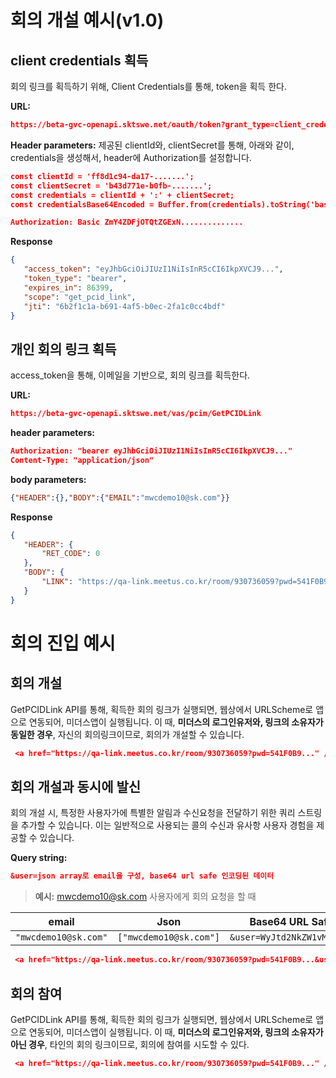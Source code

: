 # 회의 개설 예시(v1.0)


## client credentials 획득

회의 링크를 획득하기 위해, Client Credentials를 통해, token을 획득 한다.

 **URL:**
  ```json  
 https://beta-gvc-openapi.sktswe.net/oauth/token?grant_type=client_credential
 ```

 **Header parameters:**
제공된 clientId와, clientSecret를 통해, 아래와 같이, credentials을 생성해서, header에 Authorization를 설정합니다.
   ```json  
const clientId = 'ff8d1c94-da17-.......';  
const clientSecret = 'b43d771e-b0fb-.......';  
const credentials = clientId + ':' + clientSecret;  
const credentialsBase64Encoded = Buffer.from(credentials).toString('base64');
 ```
 
   ```json  
 Authorization: Basic ZmY4ZDFjOTQtZGExN..............
 ```
 **Response**
 ```json  
{
    "access_token": "eyJhbGciOiJIUzI1NiIsInR5cCI6IkpXVCJ9...",
    "token_type": "bearer",
    "expires_in": 86399,
    "scope": "get_pcid_link",
    "jti": "6b2f1c1a-b691-4af5-b0ec-2fa1c0cc4bdf"
}
```


## 개인 회의 링크 획득 

access_token을 통해, 이메일을 기반으로, 회의 링크를 획득한다.

 **URL:**
  ```json  
https://beta-gvc-openapi.sktswe.net/vas/pcim/GetPCIDLink
 ```
 **header parameters:**
   ```json  
Authorization: "bearer eyJhbGciOiJIUzI1NiIsInR5cCI6IkpXVCJ9..."
Content-Type: "application/json"
 ```

 **body parameters:**
   ```json  
{"HEADER":{},"BODY":{"EMAIL":"mwcdemo10@sk.com"}}
 ```
 **Response**
 ```json  
{
    "HEADER": {
        "RET_CODE": 0
    },
    "BODY": {
        "LINK": "https://qa-link.meetus.co.kr/room/930736059?pwd=541F0B9..."
    }
}
```

# 회의 진입 예시


## 회의 개설

GetPCIDLink API를 통해, 획득한 회의 링크가 실행되면, 웹상에서 URLScheme로 앱으로 연동되어, 미더스앱이 실행됩니다.
이 때, **미더스의 로그인유저와, 링크의 소유자가 동일한 경우**, 자신의 회의링크이므로, 회의가 개설할 수 있습니다.

 ```json  
  <a href="https://qa-link.meetus.co.kr/room/930736059?pwd=541F0B9..." />
```

## 회의 개설과 동시에 발신

회의 개설 시, 특정한 사용자가에 특별한 알림과 수신요청을 전달하기 위한 쿼리 스트링을 추가할 수 있습니다.
이는 일반적으로 사용되는 콜의 수신과 유사항 사용자 경험을 제공할 수 있습니다.

 **Query string:**
 ```json  
&user=json array로 email을 구성, base64 url safe 인코딩된 데이터
 ```

> **예시:** mwcdemo10@sk.com 사용자에게 회의 요청을 할 때

 |email|Json|Base64 URL Safe Encoded|
|----------------|-------------------------------|-----------------------------|
|`"mwcdemo10@sk.com"`|`["mwcdemo10@sk.com"]`|`&user=WyJtd2NkZW1vMTBAc2suY29tIl0`|
 
 ```json  
  <a href="https://qa-link.meetus.co.kr/room/930736059?pwd=541F0B9...&user=WyJtd2NkZW1vMTBAc2suY29tIl0" />
```

## 회의 참여

GetPCIDLink API를 통해, 획득한 회의 링크가 실행되면, 웹상에서 URLScheme로 앱으로 연동되어, 미더스앱이 실행됩니다.
이 때, **미더스의 로그인유저와, 링크의 소유자가 아닌 경우**, 타인의 회의 링크이므로, 회의에 참여를 시도할 수 있다.

 ```json  
  <a href="https://qa-link.meetus.co.kr/room/930736059?pwd=541F0B9..." />
```
